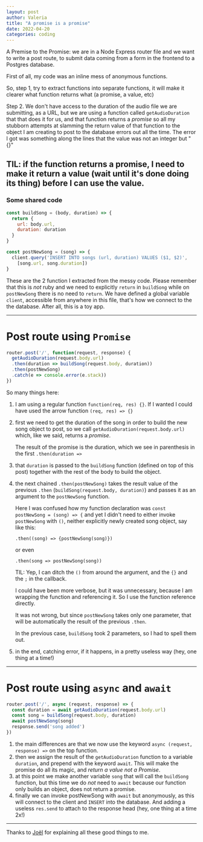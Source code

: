 ```yaml
---
layout: post
author: Valeria
title: "A promise is a promise"
date: 2022-04-20
categories: coding
---
```

A Premise to the Promise: we are in a Node Express router file and we want to
write a post route, to submit data coming from a form in the frontend to a
Postgres database.

First of all, my code was an inline mess of anonymous functions.

So, step 1, try to extract functions into separate functions, it will make it
clearer what function returns what (a promise, a value, etc)

Step 2. We don't have access to the duration of the audio file we are submitting,
as a URL, but we are using a function called `getAudioDuration` that that does
it for us, and that function returns a _promise_ so all my stubborn attempts
at slamming the return value of that function to the object I am creating to
post to the database errors out all the time.
The error I got was something along the lines that the value was
not an integer but "{}"

TIL: if the function returns a promise, I need to make it return a value
(wait until it's done doing its thing) before I can use the value.
---
### Some shared code

```js
const buildSong = (body, duration) => {
  return {
    url: body.url,
    duration: duration
  }
}

const postNewSong = (song) => {
  client.query('INSERT INTO songs (url, duration) VALUES ($1, $2)',
    [song.url, song.duration])
}
```

These are the 2 function I extracted from the messy code.
Please remember that this is _not_ ruby and we need to explicitly `return` in
`buildSong` while on `postNewSong` there is no need to `return`.
We have defined a global variable `client`, accessible from anywhere in this file,
that's how we connect to the the database. After all, this is a toy app.

---
# Post route using `Promise`
``` js
router.post('/', function(request, response) {
  getAudioDuration(request.body.url)
  .then(duration => buildSong(request.body, duration))
  .then(postNewSong)
  .catch(e => console.error(e.stack))
})
```

So many things here:
1. I am using a regular function `function(req, res) {}`. If I wanted I could
  have used the arrow function `(req, res) => {}`
1. first we need to get the duration of the song in order to build the new song
  object to post, so we call `getAudioDuration(request.body.url)` which, like we said,
  returns a _promise_.

    The result of the promise is the duration, which we see in parenthesis in
    the first `.then(duration =>`

1. that `duration` is passed to the `buildSong` function (defined on top of this post)
  together with the rest of the body to build the object.
1. the next chained `.then(postNewSong)` takes the result value of the previous
  `.then` (`buildSong(request.body, duration)`) and passes it as an argument to
  the `postNewSong` function.

    Here I was confused how my function declaration was `const postNewSong = (song) => {`
    and yet I didn't need to either invoke `postNewSong` with `()`, neither explicitly
    newly created song object, say like this:


    `.then((song) => {postNewSong(song)})`

    or even

    `.then(song => postNewSong(song))`

    TIL: Yep, I can ditch the `()` from around the argument, and the `{}`
    and the `;` in the callback.

    I could have been more verbose, but it was unnecessary, because I am wrapping
    the function and referencing it. So I use the function reference directly.

    It was not wrong, but since `postNewSong` takes only one parameter, that will be
    automatically the result of the previous `.then`.

    In the previous case, `buildSong` took 2 parameters, so I had to spell them out.

1. in the end, catching error, if it happens, in a pretty useless way
  (hey, one thing at a time!)

---
# Post route using `async` and `await`
```js
router.post('/', async (request, response) => {
  const duration = await getAudioDuration(request.body.url)
  const song = buildSong(request.body, duration)
  await postNewSong(song)
  response.send('song added')
})
```

1. the main differences are that we now use the keyword `async (request, response) =>`
  on the top function.
1. then we assign the result of the `getAudioDuration` function to a variable
  `duration`, and prepend with the keyword `await`. This will make the promise
  do all its magic, and _return a value not a Promise_.
1. at this point we make another variable `song` that will call the `buildSong`
  function, but this time we do _not_ need to `await` because our function only
  builds an object, does not return a promise.
1. finally we can invoke postNewSong with `await` but anonymously, as this will
  connect to the client and `INSERT` into the database. And adding a useless
  `res.send` to attach to the response head (hey, one thing at a time 2x!)

---
Thanks to [Joël](https://github.com/JoelQ) for explaining all these good things to me.
